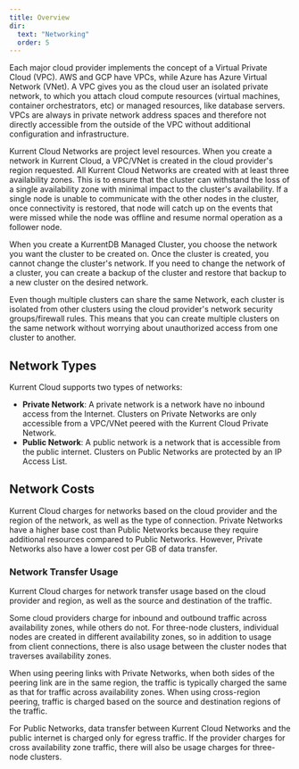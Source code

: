 ```yaml
---
title: Overview
dir:
  text: "Networking"
  order: 5
---
```


Each major cloud provider implements the concept of a Virtual Private Cloud (VPC). AWS and GCP have VPCs, while Azure has Azure Virtual Network (VNet). A VPC gives you as the cloud user an isolated private network, to which you attach cloud compute resources (virtual machines, container orchestrators, etc) or managed resources, like database servers. VPCs are always in private network address spaces and therefore not directly accessible from the outside of the VPC without additional configuration and infrastructure.

Kurrent Cloud Networks are project level resources. When you create a network in Kurrent Cloud, a VPC/VNet is created in the cloud provider's region requested. All Kurrent Cloud Networks are created with at least three availability zones. This is to ensure that the cluster can withstand the loss of a single availability zone with minimal impact to the cluster's availability. If a single node is unable to communicate with the other nodes in the cluster, once connectivity is restored, that node will catch up on the events that were missed while the node was offline and resume normal operation as a follower node.

When you create a KurrentDB Managed Cluster, you choose the network you want the cluster to be created on. Once the cluster is created, you cannot change the cluster's network. If you need to change the network of a cluster, you can create a backup of the cluster and restore that backup to a new cluster on the desired network.

Even though multiple clusters can share the same Network, each cluster is isolated from other clusters using the cloud provider's network security groups/firewall rules. This means that you can create multiple clusters on the same network without worrying about unauthorized access from one cluster to another.

## Network Types

Kurrent Cloud supports two types of networks:

- **Private Network**: A private network is a network have no inbound access from the Internet. Clusters on Private Networks are only accessible from a VPC/VNet peered with the Kurrent Cloud Private Network.
- **Public Network**: A public network is a network that is accessible from the public internet. Clusters on Public Networks are protected by an IP Access List.

## Network Costs

Kurrent Cloud charges for networks based on the cloud provider and the region of the network, as well as the type of connection. Private Networks have a higher base cost than Public Networks because they require additional resources compared to Public Networks. However, Private Networks also have a lower cost per GB of data transfer.

### Network Transfer Usage

Kurrent Cloud charges for network transfer usage based on the cloud provider and region, as well as the source and destination of the traffic.

Some cloud providers charge for inbound and outbound traffic across availability zones, while others do not. For three-node clusters, individual nodes are created in different availability zones, so in addition to usage from client connections, there is also usage between the cluster nodes that traverses availability zones.

When using peering links with Private Networks, when both sides of the peering link are in the same region, the traffic is typically charged the same as that for traffic across availability zones. When using cross-region peering, traffic is charged based on the source and destination regions of the traffic.

For Public Networks, data transfer between Kurrent Cloud Networks and the public internet is charged only for egress traffic. If the provider charges for cross availability zone traffic, there will also be usage charges for three-node clusters.
